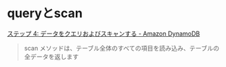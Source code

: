 
# queryとscan

[ステップ 4: データをクエリおよびスキャンする - Amazon DynamoDB](https://docs.aws.amazon.com/ja_jp/amazondynamodb/latest/developerguide/GettingStarted.Python.04.html)
> scan メソッドは、テーブル全体のすべての項目を読み込み、テーブルの全データを返します